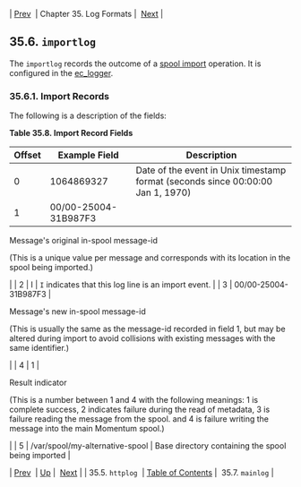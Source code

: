 | [Prev](log_formats.httplog)  | Chapter 35. Log Formats |  [Next](log_formats.mainlog) |

## 35.6. `importlog`

The `importlog` records the outcome of a [spool import](console_commands.spool_import "spool import") operation. It is configured in the [ec_logger](modules.ec_logger "71.30. EC_logger – Momentum-Style Logging").

### 35.6.1. Import Records

The following is a description of the fields:

<a name="log_formats.import_logger.fields"></a>

**Table 35.8. Import Record Fields**

| Offset | Example Field | Description |
| --- | --- | --- |
| 0 | 1064869327 | Date of the event in Unix timestamp format (seconds since 00:00:00 Jan 1, 1970) |
| 1 | 00/00-25004-31B987F3 | 

Message's original in-spool message-id

(This is a unique value per message and corresponds with its location in the spool being imported.)

 |
| 2 | I | `I` indicates that this log line is an import event. |
| 3 | 00/00-25004-31B987F3 | 

Message's new in-spool message-id

(This is usually the same as the message-id recorded in field 1, but may be altered during import to avoid collisions with existing messages with the same identifier.)

 |
| 4 | 1 | 

Result indicator

(This is a number between 1 and 4 with the following meanings: 1 is complete success, 2 indicates failure during the read of metadata, 3 is failure reading the message from the spool. and 4 is failure writing the message into the main Momentum spool.)

 |
| 5 | /var/spool/my-alternative-spool | Base directory containing the spool being imported |

| [Prev](log_formats.httplog)  | [Up](log_formats) |  [Next](log_formats.mainlog) |
| 35.5. `httplog`  | [Table of Contents](index) |  35.7. `mainlog` |

